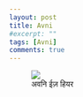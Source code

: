 ```yaml
---
layout: post
title: Avni
#excerpt: ""
tags: [Avni]
comments: true
---
```

<figure>
    <a href="http://abhinavsaxena.com/images/avni.jpg"><img src="http://abhinavsaxena.com/images/avni.jpg"></a>
    <figcaption>अवनि ईज़ हियर
    </figcaption>
</figure>
